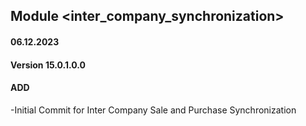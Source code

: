 ## Module <inter_company_synchronization>
#### 06.12.2023
#### Version 15.0.1.0.0
#### ADD
-Initial Commit for Inter Company Sale and Purchase Synchronization
